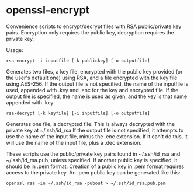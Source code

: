 # openssl-encrypt

Convenience scripts to encrypt/decrypt files with RSA public/private key pairs. Encryption only requires the public key, decryption requires the private key.

Usage:

```
rsa-encrypt -i inputfile [-k publickey] [-o outputfile]
```
Generates two files, a key file, encrypted with the public key provided (or the user's default one) using RSA, and a file encrypted with the key file using AES-256.
If the output file is not specified, the name of the inputfile is used, appended with .key and .enc for the key and encrypted file.
If the output file is specified, the name is used as given, and the key is that name appended with .key

```
rsa-decrypt [-k keyfile] [-i inputfile] [-o outputfile]
```
Generates one file, a decrypted file. This is always decrypted with the private key at ~/.ssh/id_rsa
If the output file is not specified, it attempts to use the name of the input file, minus the .enc extension. If it can't do this, it will use the name of the input file, plus a .dec extension.

These scripts use the public/private key pairs found in ~/.ssh/id_rsa and ~/.ssh/id_rsa.pub, unless specified.
If another public key is specified, it should be in .pem format. Creation of a public key in .pem format requires access to the private key. An .pem public key can be generated like this:

```
openssl rsa -in ~/.ssh/id_rsa -pubout > ~/.ssh/id_rsa.pub.pem
```
